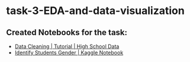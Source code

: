 # task-3-EDA-and-data-visualization

## Created Notebooks for the task:
- [Data Cleaning | Tutorial | High School Data](https://www.kaggle.com/code/mohamedahmedx2/data-cleaning-tutorial-high-school-data)
- [Identify Students Gender | Kaggle Notebook](https://www.kaggle.com/code/mohamedmagdy11/identify-egyptian-high-school-students-gender)